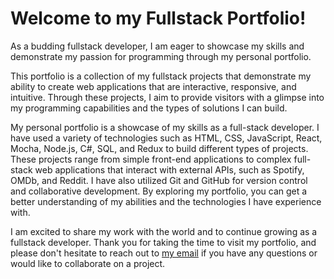 # Welcome to my Fullstack Portfolio!
 As a budding fullstack developer, I am eager to showcase my skills and demonstrate my passion for programming through my personal portfolio.

This portfolio is a collection of my fullstack projects that demonstrate my ability to create web applications that are interactive, responsive, and intuitive. Through these projects, I aim to provide visitors with a glimpse into my programming capabilities and the types of solutions I can build.

 My personal portfolio is a showcase of my skills as a full-stack developer. I have used a variety of technologies such as HTML, CSS, JavaScript, React, Mocha, Node.js, C#, SQL, and Redux to build different types of projects. These projects range from simple front-end applications to complex full-stack web applications that interact with external APIs, such as Spotify, OMDb, and Reddit. I have also utilized Git and GitHub for version control and collaborative development. By exploring my portfolio, you can get a better understanding of my abilities and the technologies I have experience with.

I am excited to share my work with the world and to continue growing as a fullstack developer. Thank you for taking the time to visit my portfolio, and please don't hesitate to reach out to [my email](mailto:dragos.pascariu@proton.me) if you have any questions or would like to collaborate on a project.
